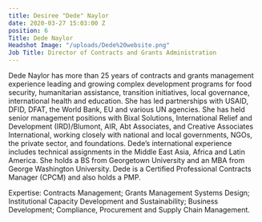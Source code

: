 ```yaml
---
title: Desiree "Dede" Naylor
date: 2020-03-27 15:03:00 Z
position: 6
Title: Dede Naylor
Headshot Image: "/uploads/Dede%20website.png"
Job Title: Director of Contracts and Grants Administration
---
```


Dede Naylor has more than 25 years of contracts and grants management experience leading and growing complex development programs for food security, humanitarian assistance, transition initiatives,  local governance, international health and education.  She has led partnerships with USAID, DFID, DFAT, the World Bank, EU and various UN agencies.  She has held senior management positions with Bixal Solutions, International Relief and Development (IRD)/Blumont, AIR, Abt Associates, and Creative Associates International, working closely with national and local governments, NGOs, the private sector, and foundations. Dede’s international experience includes technical assignments in the Middle East Asia, Africa and Latin America. She holds a BS from Georgetown University and an MBA from George Washington University. Dede is a Certified Professional Contracts Manager  (CPCM) and also holds a PMP. 

Expertise: Contracts Management; Grants Management Systems Design; Institutional Capacity Development and Sustainability; Business Development; Compliance, Procurement and Supply Chain Management. 

